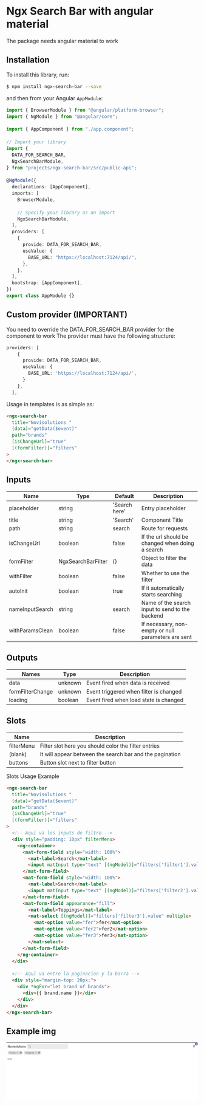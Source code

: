 # Ngx Search Bar with angular material

The package needs angular material to work

## Installation

To install this library, run:

```bash
$ npm install ngx-search-bar --save
```

and then from your Angular `AppModule`:

```typescript
import { BrowserModule } from "@angular/platform-browser";
import { NgModule } from "@angular/core";

import { AppComponent } from "./app.component";

// Import your library
import {
  DATA_FOR_SEARCH_BAR,
  NgxSearchBarModule,
} from "projects/ngx-search-bar/src/public-api";

@NgModule({
  declarations: [AppComponent],
  imports: [
    BrowserModule,

    // Specify your library as an import
    NgxSearchBarModule,
  ],
  providers: [
    {
      provide: DATA_FOR_SEARCH_BAR,
      useValue: {
        BASE_URL: "https://localhost:7124/api/",
      },
    },
  ],
  bootstrap: [AppComponent],
})
export class AppModule {}
```

## Custom provider (IMPORTANT)

You need to override the DATA_FOR_SEARCH_BAR provider for the component to work
The provider must have the following structure:

```typescript
providers: [
    {
      provide: DATA_FOR_SEARCH_BAR,
      useValue: {
        BASE_URL: 'https://localhost:7124/api/',
      }
    },
  ],
```

Usage in templates is as simple as:

```html
<ngx-search-bar
  title="Novisolutions "
  (data)="getData($event)"
  path="brands"
  [isChangeUrl]="true"
  [(formFilter)]="filters"
>
</ngx-search-bar>
```

## Inputs

| Name             | Type                          | Default       | Description                                         |
| ---------------- | ----------------------------- | ------------- | --------------------------------------------------- |
| placeholder      | string                        | 'Search here' | Entry placeholder                                   |
| title            | string                        | 'Search'      | Component Title                                     |
| path             | string                        | search        | Route for requests                                  |
| isChangeUrl      | boolean                       | false         | If the url should be changed when doing a search    |
| formFilter       | NgxSearchBarFilter            | {}            | Object to filter the data                           |                      
| withFilter       | boolean                       | false         | Whether to use the filter                           |
| autoInit         | boolean                       | true          | If it automatically starts searching                |
| nameInputSearch  | string                        | search        | Name of the search input to send to the backend     |
| withParamsClean  | boolean                       | false         | If necessary, non-empty or null parameters are sent |

## Outputs

| Names            | Type    | Description                            |
| ---------------- | ------- | -------------------------------------- |
| data             | unknown | Event fired when data is received      |
| formFilterChange | unknown | Event triggered when filter is changed |
| loading          | boolean | Event fired when load state is changed |

## Slots

| Name       | Description                                              |
| ---------- | -------------------------------------------------------- |
| filterMenu | Filter slot here you should color the filter entries     |
| (blank)    | It will appear between the search bar and the pagination |
| buttons    | Button slot next to filter button                        |

Slots Usage Example

```html
<ngx-search-bar
  title="Novisolutions "
  (data)="getData($event)"
  path="brands"
  [isChangeUrl]="true"
  [(formFilter)]="filters"
>
  <!-- Aqui va los inputs de filtro -->
  <div style="padding: 10px" filterMenu>
    <ng-container>
      <mat-form-field style="width: 100%">
        <mat-label>Search</mat-label>
        <input matInput type="text" [(ngModel)]="filters['filter1'].value" />
      </mat-form-field>
      <mat-form-field style="width: 100%">
        <mat-label>Search</mat-label>
        <input matInput type="text" [(ngModel)]="filters['filter2'].value" />
      </mat-form-field>
      <mat-form-field appearance="fill">
        <mat-label>Toppings</mat-label>
        <mat-select [(ngModel)]="filters['filter3'].value" multiple>
          <mat-option value="fer">fer</mat-option>
          <mat-option value="fer2">fer2</mat-option>
          <mat-option value="fer3">fer3</mat-option>
        </mat-select>
      </mat-form-field>
    </ng-container>
  </div>

  <!-- Aqui va entre la paginacion y la barra -->
  <div style="margin-top: 20px;">
    <div *ngFor="let brand of brands">
      <div>{{ brand.name }}</div>
    </div>
  </div>
</ngx-search-bar>
```
## Example img 

![Example](/forReadme.jpg)